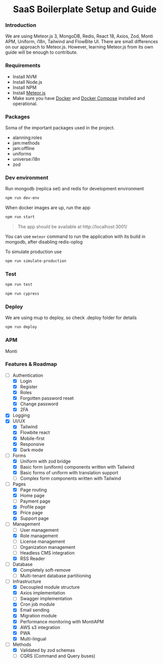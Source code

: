 <h1 align="center">
  SaaS Boilerplate Setup and Guide
</h1>

### Introduction
We are using Meteor.js 3, MongoDB, Redis, React 18, Axios, Zod, Monti APM, Uniform, i18n, Tailwind and FlowBite UI.
There are small differences on our approach to Meteor.js. However, learning Meteor.js from its own guide will be
enough to contribute.

### Requirements
- Install NVM
- Install Node.js
- Install NPM
- Install [Meteor.js](https://www.meteor.com/developers/install)
- Make sure you have [Docker](https://docs.docker.com/install) and [Docker Compose](https://docs.docker.com/compose/install/) installed and operational.

### Packages
Soma of the important packages used in the project.
- alanning:roles
- jam:methods
- jam:offline
- uniforms
- universe:i18n
- zod

### Dev environment
Run mongodb (replica set) and redis for development environment

```bash 
npm run dev-env
```

When docker images are up, run the app

```bash 
npm run start
```

> The app should be available at  http://localhost:3001/

You can use `meteor` command to run the application with its build in mongodb, after disabling redis-oplog

To simulate production use

```bash 
npm run simulate-production
```

### Test
```bash 
npm run test
```

```bash 
npm run cypress
```

### Deploy
We are using mup to deploy, so check .deploy folder for details

```bash 
npm run deploy
```

### APM
Monti

### Features & Roadmap
- [ ] Authentication
  - [x] Login
  - [x] Register
  - [x] Roles
  - [x] Forgotten password reset
  - [x] Change password
  - [x] 2FA
- [x] Logging
- [x] UI/UX
  - [x] Tailwind
  - [x] Flowbite react
  - [x] Mobile-first
  - [x] Responsive
  - [x] Dark mode
- [ ] Forms
  - [x] Uniform with zod bridge
  - [x] Basic form (uniform) components written with Tailwind
  - [x] Basic forms of uniform with translation support
  - [ ] Complex form components written with Tailwind
- [ ] Pages
  - [x] Page routing
  - [x] Home page
  - [ ] Payment page 
  - [x] Profile page
  - [x] Price page
  - [x] Support page
- [ ] Management
  - [ ] User management
  - [x] Role management
  - [ ] License management 
  - [ ] Organization management
  - [ ] Headless CMS integration
  - [x] RSS Reader
- [ ] Database
  - [x] Completely soft-remove
  - [ ] Multi-tenant database partitioning
- [ ] Infrastructure
  - [x] Decoupled module structure
  - [x] Axios implementation
  - [ ] Swagger implementation
  - [x] Cron job module
  - [x] Email sending
  - [x] Migration module
  - [x] Performance monitoring with MontiAPM
  - [x] AWS s3 integration
  - [x] PWA
  - [x] Multi-lingual
- [ ] Methods
  - [x] Validated by zod schemas
  - [ ] CQRS (Command and Query buses)
